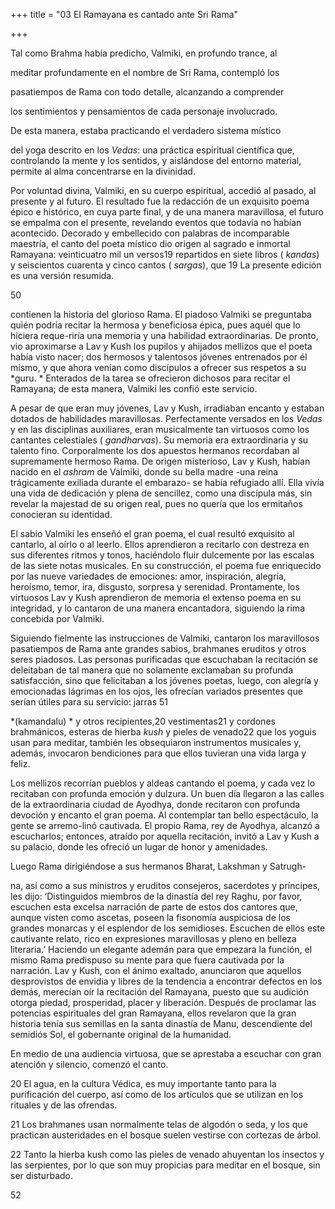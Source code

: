 +++
title = "03 El Ramayana es cantado ante Sri Rama"

+++

Tal como Brahma había predicho, Valmiki, en profundo trance, al 

meditar profundamente en el nombre de Sri Rama, contempló los 

pasatiempos de Rama con todo detalle, alcanzando a comprender 

los sentimientos y pensamientos de cada personaje involucrado. 

De esta manera, estaba practicando el verdadero sistema místico 

del yoga descrito en los *Vedas*: una práctica espiritual científica que, controlando la mente y los sentidos, y aislándose del entorno material, permite al alma concentrarse en la divinidad. 

Por voluntad divina, Valmiki, en su cuerpo espiritual, accedió al pasado, al presente y al futuro. El resultado fue la redacción de un exquisito poema épico e histórico, en cuya parte final, y de una manera maravillosa, el futuro se empalma con el presente, revelando eventos que todavía no habían acontecido. Decorado y embellecido con palabras de incomparable maestría, el canto del poeta místico dio origen al sagrado e inmortal Ramayana: veinticuatro mil un versos19 repartidos en siete libros \( *kandas*\) y seiscientos cuarenta y cinco cantos \( *sargas*\), que 19 La presente edición es una versión resumida. 

50



contienen la historia del glorioso Rama. El piadoso Valmiki se preguntaba quién podría recitar la hermosa y beneficiosa épica, pues aquél que lo hiciera reque-riría una memoria y una habilidad extraordinarias. De pronto, vio aproximarse a Lav y Kush los pupilos y ahijados mellizos que el poeta había visto nacer; dos hermosos y talentosos jóvenes entrenados por él mismo, y que ahora venían como discípulos a ofrecer sus respetos a su *guru. * Enterados de la tarea se ofrecieron dichosos para recitar el Ramayana; de esta manera, Valmiki les confió este servicio. 

A pesar de que eran muy jóvenes, Lav y Kush, irradiaban encanto y estaban dotados de habilidades maravillosas. Perfectamente versados en los *Vedas* y en las disciplinas auxiliares, eran musicalmente tan virtuosos como los cantantes celestiales \( *gandharvas*\). Su memoria era extraordinaria y su talento fino. Corporalmente los dos apuestos hermanos recordaban al supremamente hermoso Rama. De origen misterioso, Lav y Kush, habían nacido en el *ashram* de Valmiki, donde su bella madre -una reina trágicamente exiliada durante el embarazo- se había refugiado allí. Ella vivía una vida de dedicación y plena de sencillez, como una discípula más, sin revelar la majestad de su origen real, pues no quería que los ermitaños conocieran su identidad. 

El sabio Valmiki les enseñó el gran poema, el cual resultó exquisito al cantarlo, al oírlo o al leerlo. Ellos aprendieron a recitarlo con destreza en sus diferentes ritmos y tonos, haciéndolo fluir dulcemente por las escalas de las siete notas musicales. En su construcción, el poema fue enriquecido por las nueve variedades de emociones: amor, inspiración, alegría, heroísmo, temor, ira, disgusto, sorpresa y serenidad. Prontamente, los virtuosos Lav y Kush aprendieron de memoria el extenso poema en su integridad, y lo cantaron de una manera encantadora, siguiendo la rima concebida por Valmiki. 

Siguiendo fielmente las instrucciones de Valmiki, cantaron los maravillosos pasatiempos de Rama ante grandes sabios, brahmanes eruditos y otros seres piadosos. Las personas purificadas que escuchaban la recitación se deleitaban de tal manera que no solamente exclamaban su profunda satisfacción, sino que felicitaban a los jóvenes poetas, luego, con alegría y emocionadas lágrimas en los ojos, les ofrecían variados presentes que serían útiles para su servicio: jarras 51



*\(kamandalu\) * y otros recipientes,20 vestimentas21 y cordones brahmánicos, esteras de hierba *kush* y pieles de venado22 que los yoguis usan para meditar, también les obsequiaron instrumentos musicales y, además, invocaron bendiciones para que ellos tuvieran una vida larga y feliz. 

Los mellizos recorrían pueblos y aldeas cantando el poema, y cada vez lo recitaban con profunda emoción y dulzura. Un buen día llegaron a las calles de la extraordinaria ciudad de Ayodhya, donde recitaron con profunda devoción y encanto el gran poema. Al contemplar tan bello espectáculo, la gente se arremo-linó cautivada. El propio Rama, rey de Ayodhya, alcanzó a escucharlos; entonces, atraído por aquella recitación, invitó a Lav y Kush a su palacio, donde les ofreció un lugar de honor y amenidades. 

Luego Rama dirigiéndose a sus hermanos Bharat, Lakshman y Satrugh-

na, así como a sus ministros y eruditos consejeros, sacerdotes y príncipes, les dijo: ‘Distinguidos miembros de la dinastía del rey Raghu, por favor, escuchen esta excelsa narración de parte de estos dos cantores que, aunque visten como ascetas, poseen la fisonomía auspiciosa de los grandes monarcas y el esplendor de los semidioses. Escuchen de ellos este cautivante relato, rico en expresiones maravillosas y pleno en belleza literaria.’ Haciendo un elegante ademán para que empezara la función, el mismo Rama predispuso su mente para que fuera cautivada por la narración. Lav y Kush, con el ánimo exaltado, anunciaron que aquellos desprovistos de envidia y libres de la tendencia a encontrar defectos en los demás, merecían oír la recitación del Ramayana, puesto que su audición otorga piedad, prosperidad, placer y liberación. Después de proclamar las potencias espirituales del gran Ramayana, ellos revelaron que la gran historia tenía sus semillas en la santa dinastía de Manu, descendiente del semidiós Sol, el gobernante original de la humanidad. 

En medio de una audiencia virtuosa, que se aprestaba a escuchar con gran atención y silencio, comenzó el canto. 

20 El agua, en la cultura Védica, es muy importante tanto para la purificación del cuerpo, así como de los artículos que se utilizan en los rituales y de las ofrendas. 

21 Los brahmanes usan normalmente telas de algodón o seda, y los que practican austeridades en el bosque suelen vestirse con cortezas de árbol. 

22 Tanto la hierba kush como las pieles de venado ahuyentan los insectos y las serpientes, por lo que son muy propicias para meditar en el bosque, sin ser disturbado. 

52


